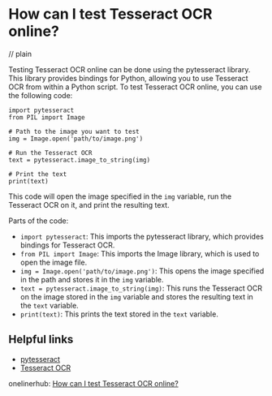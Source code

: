 # How can I test Tesseract OCR online?
// plain

Testing Tesseract OCR online can be done using the pytesseract library. This library provides bindings for Python, allowing you to use Tesseract OCR from within a Python script. To test Tesseract OCR online, you can use the following code:

```
import pytesseract
from PIL import Image

# Path to the image you want to test
img = Image.open('path/to/image.png')

# Run the Tesseract OCR
text = pytesseract.image_to_string(img)

# Print the text
print(text)
```

This code will open the image specified in the `img` variable, run the Tesseract OCR on it, and print the resulting text.

Parts of the code:

* `import pytesseract`: This imports the pytesseract library, which provides bindings for Tesseract OCR.
* `from PIL import Image`: This imports the Image library, which is used to open the image file.
* `img = Image.open('path/to/image.png')`: This opens the image specified in the path and stores it in the `img` variable.
* `text = pytesseract.image_to_string(img)`: This runs the Tesseract OCR on the image stored in the `img` variable and stores the resulting text in the `text` variable.
* `print(text)`: This prints the text stored in the `text` variable.

## Helpful links

* [pytesseract](https://pypi.org/project/pytesseract/)
* [Tesseract OCR](https://github.com/tesseract-ocr/tesseract)

onelinerhub: [How can I test Tesseract OCR online?](https://onelinerhub.com/tesseract-ocr/how-can-i-test-tesseract-ocr-online)